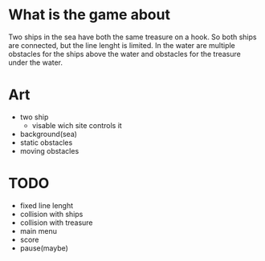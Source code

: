 # What is the game about
Two ships in the sea have both the same treasure on a hook.
So both ships are connected, but the line lenght is limited.
In the water are multiple obstacles for the ships above the water
and obstacles for the treasure under the water.

# Art
- two ship
    - visable wich site controls it
- background(sea)
- static obstacles
- moving obstacles

# TODO
- fixed line lenght
- collision with ships
- collision with treasure
- main menu
- score
- pause(maybe)
